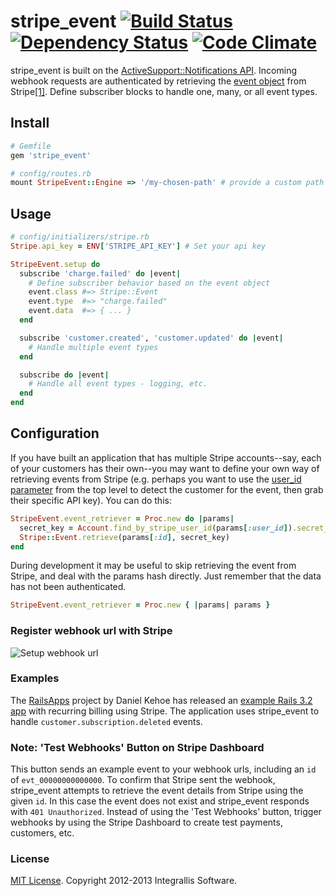 # stripe_event [![Build Status](https://secure.travis-ci.org/integrallis/stripe_event.png?branch=master)](http://travis-ci.org/integrallis/stripe_event) [![Dependency Status](https://gemnasium.com/integrallis/stripe_event.png)](https://gemnasium.com/integrallis/stripe_event) [![Code Climate](https://codeclimate.com/badge.png)](https://codeclimate.com/github/integrallis/stripe_event)

stripe_event is built on the [ActiveSupport::Notifications API](http://api.rubyonrails.org/classes/ActiveSupport/Notifications.html). Incoming webhook requests are authenticated by retrieving the [event object](https://stripe.com/docs/api?lang=ruby#event_object) from Stripe[[1]](https://answers.stripe.com/questions/what-is-the-recommended-way-to-authenticate-a-webhook-callback). Define subscriber blocks to handle one, many, or all event types.

## Install

```ruby
# Gemfile
gem 'stripe_event'
```

```ruby
# config/routes.rb
mount StripeEvent::Engine => '/my-chosen-path' # provide a custom path
```

## Usage

```ruby
# config/initializers/stripe.rb
Stripe.api_key = ENV['STRIPE_API_KEY'] # Set your api key

StripeEvent.setup do
  subscribe 'charge.failed' do |event|
    # Define subscriber behavior based on the event object
    event.class #=> Stripe::Event
    event.type  #=> "charge.failed"
    event.data  #=> { ... }
  end

  subscribe 'customer.created', 'customer.updated' do |event|
    # Handle multiple event types
  end

  subscribe do |event|
    # Handle all event types - logging, etc.
  end
end
```

## Configuration

If you have built an application that has multiple Stripe accounts--say, each of your customers has their own--you may want to define your own way of retrieving events from Stripe (e.g. perhaps you want to use the [user_id parameter](https://stripe.com/docs/apps/getting-started#webhooks) from the top level to detect the customer for the event, then grab their specific API key). You can do this:

```ruby
StripeEvent.event_retriever = Proc.new do |params| 
  secret_key = Account.find_by_stripe_user_id(params[:user_id]).secret_key
  Stripe::Event.retrieve(params[:id], secret_key)
end
```

During development it may be useful to skip retrieving the event from Stripe, and deal with the params hash directly. Just remember that the data has not been authenticated.

```ruby
StripeEvent.event_retriever = Proc.new { |params| params }
```

### Register webhook url with Stripe

![Setup webhook url](https://raw.github.com/integrallis/stripe_event/master/dashboard-webhook.png "webhook setup")

### Examples

The [RailsApps](https://github.com/RailsApps) project by Daniel Kehoe has released an [example Rails 3.2 app](https://github.com/RailsApps/rails-stripe-membership-saas) with recurring billing using Stripe. The application uses stripe_event to handle `customer.subscription.deleted` events.

### Note: 'Test Webhooks' Button on Stripe Dashboard

This button sends an example event to your webhook urls, including an `id` of `evt_00000000000000`. To confirm that Stripe sent the webhook, stripe_event attempts to retrieve the event details from Stripe using the given `id`. In this case the event does not exist and stripe_event responds with `401 Unauthorized`. Instead of using the 'Test Webhooks' button, trigger webhooks by using the Stripe Dashboard to create test payments, customers, etc.

### License

[MIT License](https://github.com/integrallis/stripe_event/blob/master/LICENSE.md). Copyright 2012-2013 Integrallis Software.
